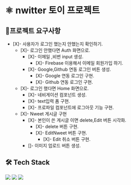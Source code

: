 # ⚛ nwitter 토이 프로젝트
## 📌프로젝트 요구사항
- [X]- 사용자가 로그인 했는지 안했는지 확인하기.
  - [X]- 로그인 안했다면 Auth 화면으로.
    - [X]- 이메일 ,비번 input 생성.
      - [X]- Firebase 이용해서 이메일 회원가입 하기. 
    - [X]- Google,Github 연동 로그인 버튼 생성.
      - [X]- Google 연동 로그인 구현.
      - [X]- Github 연동 로그인 구현. 
  - [X]- 로그인 했다면 Home 화면으로.
    - [X]- 네비게이션 컴포넌트 생성.
    - [X]- text입력 폼 구현.
    - [X]- 프로파일 컴포넌트에 로그아웃 기능 구현. 
  - [X]- Nweet 게시글 구현
    - [X]- 본인이 쓴 게시글 이면 delete,Edit 버튼 시각화.  
      - [X]- delete 버튼 구현.
      - [X]- EditNweet 버튼 구현. 
        - [X]- Edit 취소 버튼 구현.
    - []- 이미지 업로드 버튼 생성. 

## 🛠 Tech Stack
<p>
<img src="https://img.shields.io/badge/Node.js-339933?style=flat-square&logo=Node.js&logoColor=white"/>
<img src="https://img.shields.io/badge/React-61DAFB?style=flat-square&logo=React&logoColor=white"/>
<img src="https://img.shields.io/badge/Firebase-FFCB2B?style=flat-square&logo=Firebase&logoColor=white"/>
</p>